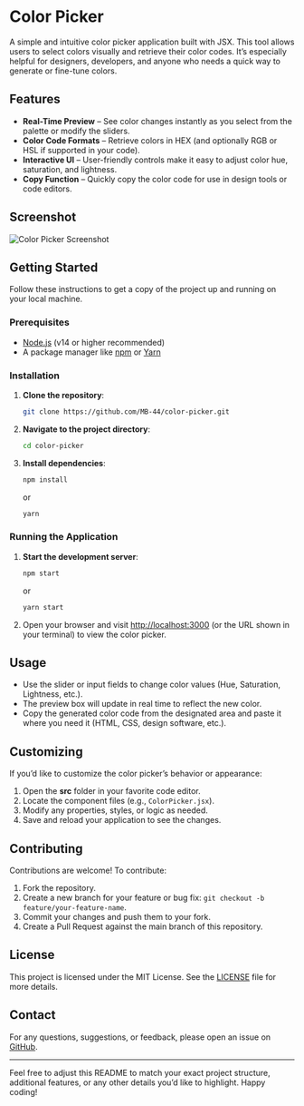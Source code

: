 # Color Picker

A simple and intuitive color picker application built with JSX. This tool allows users to select colors visually and retrieve their color codes. It’s especially helpful for designers, developers, and anyone who needs a quick way to generate or fine-tune colors.

## Features

- **Real-Time Preview** – See color changes instantly as you select from the palette or modify the sliders.
- **Color Code Formats** – Retrieve colors in HEX (and optionally RGB or HSL if supported in your code).
- **Interactive UI** – User-friendly controls make it easy to adjust color hue, saturation, and lightness.
- **Copy Function** – Quickly copy the color code for use in design tools or code editors.

## Screenshot

![Color Picker Screenshot](https://github.com/MB-44/color-picker/assets/93506278/2b1db10d-8c9e-4552-994d-5717ec7951d6)

## Getting Started

Follow these instructions to get a copy of the project up and running on your local machine.

### Prerequisites

- [Node.js](https://nodejs.org/) (v14 or higher recommended)
- A package manager like [npm](https://www.npmjs.com/) or [Yarn](https://yarnpkg.com/)

### Installation

1. **Clone the repository**:
   ```bash
   git clone https://github.com/MB-44/color-picker.git
   ```
2. **Navigate to the project directory**:
   ```bash
   cd color-picker
   ```
3. **Install dependencies**:
   ```bash
   npm install
   ```
   or
   ```bash
   yarn
   ```

### Running the Application

1. **Start the development server**:
   ```bash
   npm start
   ```
   or
   ```bash
   yarn start
   ```
2. Open your browser and visit [http://localhost:3000](http://localhost:3000) (or the URL shown in your terminal) to view the color picker.

## Usage

- Use the slider or input fields to change color values (Hue, Saturation, Lightness, etc.).
- The preview box will update in real time to reflect the new color.
- Copy the generated color code from the designated area and paste it where you need it (HTML, CSS, design software, etc.).

## Customizing

If you’d like to customize the color picker’s behavior or appearance:
1. Open the **src** folder in your favorite code editor.
2. Locate the component files (e.g., `ColorPicker.jsx`).
3. Modify any properties, styles, or logic as needed.
4. Save and reload your application to see the changes.

## Contributing

Contributions are welcome! To contribute:
1. Fork the repository.
2. Create a new branch for your feature or bug fix: `git checkout -b feature/your-feature-name`.
3. Commit your changes and push them to your fork.
4. Create a Pull Request against the main branch of this repository.

## License

This project is licensed under the MIT License. See the [LICENSE](LICENSE) file for more details.

## Contact

For any questions, suggestions, or feedback, please open an issue on [GitHub](https://github.com/MB-44/color-picker/issues).

---

Feel free to adjust this README to match your exact project structure, additional features, or any other details you’d like to highlight. Happy coding!
